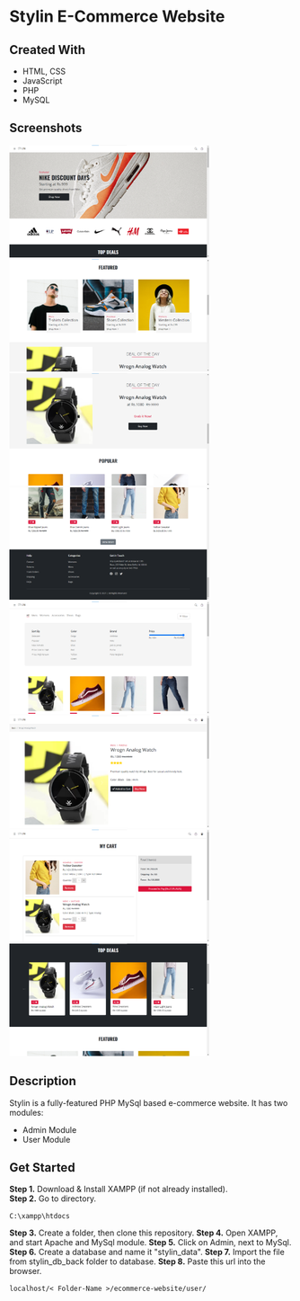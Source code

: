 # Stylin E-Commerce Website

## Created With

- HTML, CSS
- JavaScript
- PHP
- MySQL

## Screenshots
<p>
<img src="project_images/ecom project (1).png" height=200/>
<img src="project_images/ecom project (2).png" height=200/>
<img src="project_images/ecom project (3).png" height=200/>
<img src="project_images/ecom project (4).png" height=200/>
<img src="project_images/ecom project (5).png" height=200/>
<img src="project_images/ecom project (6).png" height=200/>
<img src="project_images/ecom project (7).png" height=200/>
<img src="project_images/ecom project (8).png" height=200/>
</p>

## Description

Stylin is a fully-featured PHP MySql based e-commerce website. 
It has two modules:
- Admin Module
- User Module

## Get Started

**Step 1.** Download & Install XAMPP (if not already installed).<br/>
**Step 2.** Go to directory.
```
C:\xampp\htdocs
```
**Step 3.** Create a folder, then clone this repository.
**Step 4.** Open XAMPP, and start Apache and MySql module.
**Step 5.** Click on Admin, next to MySql.
**Step 6.** Create a database and name it "stylin_data".
**Step 7.** Import the file from stylin_db_back folder to database.
**Step 8.** Paste this url into the browser.
```
localhost/< Folder-Name >/ecommerce-website/user/
```